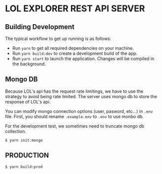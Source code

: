 # LOL EXPLORER REST API SERVER

## Building Development
The typical workflow to get up running is as follows:

* Run `yarn` to get all required dependencies on your machine.
* Run `yarn build:dev` to create a development build of the app.
* Run `yarn start` to launch the application. Changes will be compiled in the
  background.

## Mongo DB
Because LOL's api has the request rate limitings, we have to use the strategy to avoid being rate limited.
The server uses mongo db to store the response of LOL's api.

You can modify mongo connection options (user, pasword, etc...) in `.env` file.
First, you should rename `.example.env` to `.env` to use monbo db.

For the development test, we sometimes need to truncate mongo db collection.
```shell
$ yarn init:mongo
```

## PRODUCTION
```shell
$ yarn build:prod
```